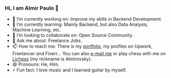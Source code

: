 ### Hi, I am Almir Paulo 👋

- 🔭 I’m currently working on: Improve my skills in Backend Development.
- 🌱 I’m currently learning: Mainly Backend, but also Data Analysis, Machine Learning, etc.
- 👯 I’m looking to collaborate on: Open Source Community.
- 💬 Ask me about: Freelance Jobs.
- 📫 How to reach me: There is my [portfolio](https://almirpaulo.github.io/), my profiles on Upwork, Freelancer and Fiverr... You can also [e-mail me](mailto:ap.freelas@gmail.com) or play chess with me on [Lichess](https://lichess.org/) (my nickname is Almirovsky).   
- 😄 Pronouns: He, Him.
- ⚡ Fun fact: I love music and I learned guitar by myself. 

<!-- - 🤔 I’m looking for help with: -->

